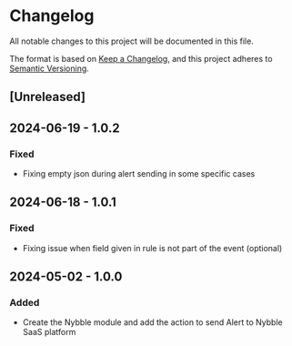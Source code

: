 # Changelog

All notable changes to this project will be documented in this file.

The format is based on [Keep a Changelog](https://keepachangelog.com/en/1.0.0/),
and this project adheres to [Semantic Versioning](https://semver.org/spec/v2.0.0.html).

## [Unreleased]

## 2024-06-19 - 1.0.2

### Fixed

- Fixing empty json during alert sending in some specific cases

## 2024-06-18 - 1.0.1

### Fixed

- Fixing issue when field given in rule is not part of the event (optional)

## 2024-05-02 - 1.0.0

### Added

- Create the Nybble module and add the action to send Alert to Nybble SaaS platform